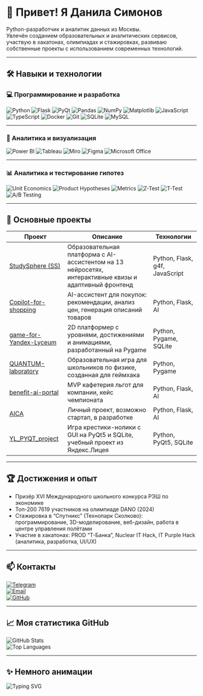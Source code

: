 # 👋 Привет! Я Данила Симонов

Python-разработчик и аналитик данных из Москвы.  
Увлечён созданием образовательных и аналитических сервисов, участвую в хакатонах, олимпиадах и стажировках, развиваю собственные проекты с использованием современных технологий.

---

## 🛠️ Навыки и технологии

### 💻 Программирование и разработка

![Python](https://img.shields.io/badge/Python-3776AB?style=for-the-badge&logo=python&logoColor=white)
![Flask](https://img.shields.io/badge/Flask-000000?style=for-the-badge&logo=flask&logoColor=white)
![PyQt](https://img.shields.io/badge/PyQt-41CD52?style=for-the-badge&logo=qt&logoColor=white)
![Pandas](https://img.shields.io/badge/Pandas-150458?style=for-the-badge&logo=pandas&logoColor=white)
![NumPy](https://img.shields.io/badge/NumPy-013243?style=for-the-badge&logo=numpy&logoColor=white)
![Matplotlib](https://img.shields.io/badge/Matplotlib-11557C?style=for-the-badge&logo=matplotlib&logoColor=white)
![JavaScript](https://img.shields.io/badge/JavaScript-F7DF1E?style=for-the-badge&logo=javascript&logoColor=black)
![TypeScript](https://img.shields.io/badge/TypeScript-3178C6?style=for-the-badge&logo=typescript&logoColor=white)
![Docker](https://img.shields.io/badge/Docker-2496ED?style=for-the-badge&logo=docker&logoColor=white)
![Git](https://img.shields.io/badge/Git-F05032?style=for-the-badge&logo=git&logoColor=white)
![SQLite](https://img.shields.io/badge/SQLite-07405E?style=for-the-badge&logo=sqlite&logoColor=white)
![MySQL](https://img.shields.io/badge/MySQL-4479A1?style=for-the-badge&logo=mysql&logoColor=white)

---

### 🧰 Аналитика и визуализация

![Power BI](https://img.shields.io/badge/Power_BI-F2C811?style=for-the-badge&logo=microsoftpowerbi&logoColor=black)
![Tableau](https://img.shields.io/badge/Tableau-E97627?style=for-the-badge&logo=tableau&logoColor=white)
![Miro](https://img.shields.io/badge/Miro-1ABCFE?style=for-the-badge&logo=miro&logoColor=white)
![Figma](https://img.shields.io/badge/Figma-F24E1E?style=for-the-badge&logo=figma&logoColor=white)
![Microsoft Office](https://img.shields.io/badge/Microsoft_Office-D83B01?style=for-the-badge&logo=microsoftoffice&logoColor=white)

---

### 📊 Аналитика и тестирование гипотез

![Unit Economics](https://img.shields.io/badge/Unit_Economics-4CAF50?style=for-the-badge&logo=graph&logoColor=white)
![Product Hypotheses](https://img.shields.io/badge/Product_Hypotheses-2196F3?style=for-the-badge&logo=idea&logoColor=white)
![Metrics](https://img.shields.io/badge/Metrics-FFC107?style=for-the-badge&logo=data&logoColor=white)
![Z-Test](https://img.shields.io/badge/Z-Test-673AB7?style=for-the-badge&logo=analytics&logoColor=white)
![T-Test](https://img.shields.io/badge/T-Test-9C27B0?style=for-the-badge&logo=analytics&logoColor=white)
![A/B Testing](https://img.shields.io/badge/A/B_Testing-E91E63?style=for-the-badge&logo=splitbee&logoColor=white)

---

## 🚀 Основные проекты

| Проект | Описание | Технологии |
|--------|----------|------------|
| [StudySphere (SS)](https://github.com/dany-simonov/SS) | Образовательная платформа с AI-ассистентом на 13 нейросетях, интерактивные квизы и адаптивный фронтенд | Python, Flask, g4f, JavaScript |
| [Copilot-for-shopping](https://github.com/dany-simonov/Copilot-for-shopping) | AI-ассистент для покупок: рекомендации, анализ цен, генерация описаний товаров | Python, Flask, AI |
| [game-for-Yandex-Lyceum](https://github.com/dany-simonov/game-for-Yandex-Lyceum) | 2D платформер с уровнями, достижениями и анимациями, разработанный на Pygame | Python, Pygame, SQLite |
| [QUANTUM-laboratory](https://github.com/dany-simonov/QUANTUM-laboratory) | Образовательная игра для школьников по физике, созданная для геймхака | Python, Pygame |
| [benefit-ai-portal](https://github.com/dany-simonov/benefit-ai-portal) | MVP кафетерия льгот для компании, кейс чемпионата | Python, Flask, AI |
| [AICA](https://github.com/dany-simonov/AICA) | Личный проект, возможно стартап, в разработке | Python, Flask, AI |
| [YL_PYQT_project](https://github.com/dany-simonov/YL_PYQT_project) | Игра крестики-нолики с GUI на PyQt5 и SQLite, учебный проект из Яндекс.Лицея | Python, PyQt5, SQLite |

---

## 🏆 Достижения и опыт

- Призёр XVI Международного школьного конкурса РЭШ по экономике  
- Топ-200 7619 участников на олимпиаде DANO (2024)  
- Стажировка в “Спутникс” (Технопарк Сколково): программирование, 3D-моделирование, веб-дизайн, работа в центре управления полётами  
- Участие в хакатонах: PROD “Т-Банка”, Nuclear IT Hack, IT Purple Hack (аналитика, разработка, UI/UX)  

---

## 📫 Контакты

[![Telegram](https://img.shields.io/badge/Telegram-26A5E4?style=for-the-badge&logo=telegram&logoColor=white)](https://t.me/dany_simonov)  
[![Email](https://img.shields.io/badge/Email-D14836?style=for-the-badge&logo=gmail&logoColor=white)](mailto:dany.ssimon2007@yandex.ru)  
[![GitHub](https://img.shields.io/badge/GitHub-181717?style=for-the-badge&logo=github&logoColor=white)](https://github.com/dany-simonov)

---

## 📈 Моя статистика GitHub

![GitHub Stats](https://github-readme-stats.vercel.app/api?username=dany-simonov&show_icons=true&theme=radical)  
![Top Languages](https://github-readme-stats.vercel.app/api/top-langs/?username=dany-simonov&layout=compact&theme=radical)

---

## ✨ Немного анимации

![Typing SVG](https://readme-typing-svg.demolab.com?font=Fira+Code&weight=600&pause=1000&color=00F260&background=FFFFFF00&width=435&lines=Пишу+код+и+учусь+каждый+день...;Люблю+AI+и+аналитику;Готов+к+новым+вызовам!)
